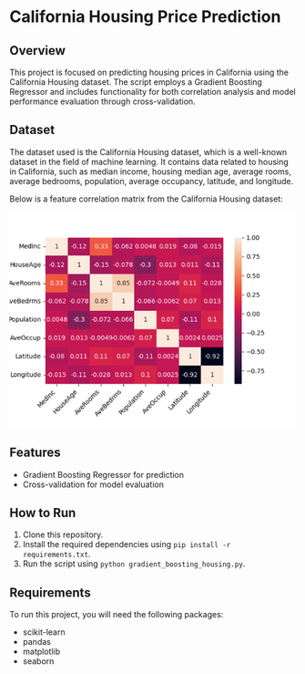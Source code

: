 # California Housing Price Prediction

## Overview
This project is focused on predicting housing prices in California using the California Housing dataset. The script employs a Gradient Boosting Regressor and includes functionality for both correlation analysis and model performance evaluation through cross-validation.

## Dataset
The dataset used is the California Housing dataset, which is a well-known dataset in the field of machine learning. It contains data related to housing in California, such as median income, housing median age, average rooms, average bedrooms, population, average occupancy, latitude, and longitude.

Below is a feature correlation matrix from the California Housing dataset:

![Feature Correlation Matrix](assets/corr_plot.png)

## Features
- Gradient Boosting Regressor for prediction
- Cross-validation for model evaluation

## How to Run
1. Clone this repository.
2. Install the required dependencies using `pip install -r requirements.txt`.
3. Run the script using `python gradient_boosting_housing.py`.

## Requirements

To run this project, you will need the following packages:

- scikit-learn
- pandas
- matplotlib
- seaborn
